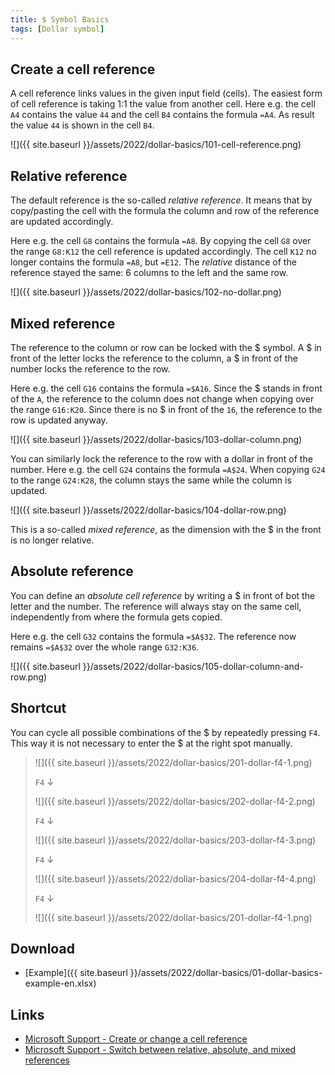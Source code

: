 ```yaml
---
title: $ Symbol Basics
tags: [Dollar symbol]
---
```


## Create a cell reference

A cell reference links values in the given input field (cells).
The easiest form of cell reference is taking 1:1 the value from another cell.
Here e.g. the cell  `A4` contains the value `44` and the cell `B4` contains the formula `=A4`.
As result the value `44` is shown in the cell `B4`. 

![]({{ site.baseurl }}/assets/2022/dollar-basics/101-cell-reference.png)

## Relative reference

The default reference is the so-called *relative reference*.
It means that by copy/pasting the cell with the formula the column and row of the reference are updated accordingly. 

Here e.g. the cell `G8` contains the formula `=A8`.
By copying the cell `G8` over the range `G8:K12` the cell reference is updated accordingly.
The cell `K12` no longer contains the formula `=A8`, but `=E12`.
The *relative* distance of the reference stayed the same: 6 columns to the left and the same row. 

![]({{ site.baseurl }}/assets/2022/dollar-basics/102-no-dollar.png)

## Mixed reference

The reference to the column or row can be locked with the $ symbol.
A $ in front of the letter locks the reference to the column, a $ in front of the number locks the reference to the row.

Here e.g. the cell `G16` contains the formula `=$A16`.
Since the $ stands in front of the `A`, the reference to the column does not change when copying over the range `G16:K20`.
Since there is no $ in front of the `16`, the reference to the row is updated anyway.  

![]({{ site.baseurl }}/assets/2022/dollar-basics/103-dollar-column.png)

You can similarly lock the reference to the row with a dollar in front of the number.
Here e.g. the cell `G24` contains the formula `=A$24`.
When copying `G24` to the range `G24:K28`, the column stays the same while the column is updated.
 
![]({{ site.baseurl }}/assets/2022/dollar-basics/104-dollar-row.png)

This is a so-called *mixed reference*, as the dimension with the $ in the front is no longer relative.

## Absolute reference

You can define an *absolute cell reference* by writing a $ in front of bot the letter and the number.
The reference will always stay on the same cell, independently from where the formula gets copied.

Here e.g. the cell `G32` contains the formula `=$A$32`.
The reference now remains `=$A$32` over the whole range `G32:K36`.

![]({{ site.baseurl }}/assets/2022/dollar-basics/105-dollar-column-and-row.png)

## Shortcut

You can cycle all possible combinations of the $ by repeatedly pressing `F4`.
This way it is not necessary to enter the $ at the right spot manually.

> ![]({{ site.baseurl }}/assets/2022/dollar-basics/201-dollar-f4-1.png)
>
> `F4` ↓
>
> ![]({{ site.baseurl }}/assets/2022/dollar-basics/202-dollar-f4-2.png)
>
> `F4` ↓
>
> ![]({{ site.baseurl }}/assets/2022/dollar-basics/203-dollar-f4-3.png)
>
> `F4` ↓
>
> ![]({{ site.baseurl }}/assets/2022/dollar-basics/204-dollar-f4-4.png)
>
> `F4` ↓
>
> ![]({{ site.baseurl }}/assets/2022/dollar-basics/201-dollar-f4-1.png)

## Download

- [Example]({{ site.baseurl }}/assets/2022/dollar-basics/01-dollar-basics-example-en.xlsx)

## Links

- [Microsoft Support - Create or change a cell reference](https://support.microsoft.com/en-us/office/create-or-change-a-cell-reference-c7b8b95d-c594-4488-947e-c835903cebaa)
- [Microsoft Support - Switch between relative, absolute, and mixed references](https://support.microsoft.com/en-us/office/switch-between-relative-absolute-and-mixed-references-dfec08cd-ae65-4f56-839e-5f0d8d0baca9)
